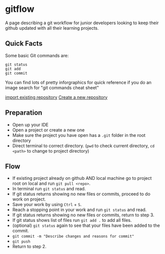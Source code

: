 # gitflow
A page describing a git workflow for junior developers looking to keep their github updated with all their learning projects.

## Quick Facts

Some basic Git commands are:
```
git status
git add
git commit
```

You can find lots of pretty inforgraphics for quick reference if you do an image search for "git commands cheat sheet"

[import existing repository](https://docs.github.com/en/get-started/importing-your-projects-to-github/importing-source-code-to-github/adding-locally-hosted-code-to-github)
[Create a new repository](https://docs.github.com/en/get-started/quickstart/create-a-repo)


## Preparation

- Open up your IDE
- Open a project or create a new one
- Make sure the project you have open has a `.git` folder in the root directory
- Direct terminal to correct directory. (`pwd` to check current directory, `cd <path>` to change to project directory)


## Flow

- If existing project already on github AND local machine go to project root on local and run `git pull <repo>`.
- In terminal run `git status` and read. 
- If git status returns showing no new files or commits, proceed to do work on project.
- Save your work by using `Ctrl` + `S`.
- Reach a stopping point in your work and run `git status` and read.
- If git status returns showing no new files or commits, return to step 3.
- If git status shows list of files run `git add .` to add all files.
- (optional) `git status` again to see that your files have been added to the commit.
- `git commit -m "Describe changes and reasons for commit"`
- `git push`
- Return to step 2.
